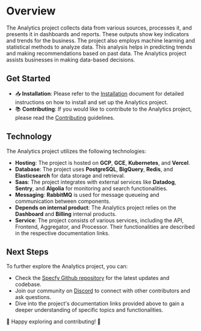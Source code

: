 # Overview

The Analytics project collects data from various sources, processes it, and presents it in dashboards and reports. These outputs show key indicators and trends for the business. The project also employs machine learning and statistical methods to analyze data. This analysis helps in predicting trends and making recommendations based on past data. The Analytics project assists businesses in making data-based decisions.

## Get Started

- 📥 **Installation**: Please refer to the [Installation](/Installation.md) document for detailed instructions on how to install and set up the Analytics project.
- 📚 **Contributing**: If you would like to contribute to the Analytics project, please read the [Contributing](/Contributing.md) guidelines.

## Technology

The Analytics project utilizes the following technologies:

- **Hosting**: The project is hosted on **GCP**, **GCE**, **Kubernetes**, and **Vercel**.
- **Database**: The project uses **PostgreSQL**, **BigQuery**, **Redis**, and **Elasticsearch** for data storage and retrieval.
- **Saas**: The project integrates with external services like **Datadog**, **Sentry**, and **Algolia** for monitoring and search functionalities.
- **Messaging**: **RabbitMQ** is used for message queueing and communication between components.
- **Depends on internal product**: The Analytics project relies on the **Dashboard** and **Billing** internal products.
- **Service**: The project consists of various services, including the API, Frontend, Aggregator, and Processor. Their functionalities are described in the respective documentation links.

## Next Steps

To further explore the Analytics project, you can:

- Check the [Specfy Github repository](https://github.com/specfy/specfy) for the latest updates and codebase.
- Join our community on [Discord](https://discord.gg/96cDXvT8NV) to connect with other contributors and ask questions.
- Dive into the project's documentation links provided above to gain a deeper understanding of specific topics and functionalities.

🚀 Happy exploring and contributing! 🌟

